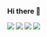 ### Hi there 👋

[![](https://img.shields.io/badge/-@gerharddev-%23181717?style=flat-square&logo=github)](https://github.com/gerharddev)
[![](https://img.shields.io/badge/-Gerhard%20Maree-blue?style=flat-square&logo=Linkedin&logoColor=white&link=https://www.linkedin.com/in/gerhard-maree-90a77083/)](https://www.linkedin.com/in/gerhard-maree-90a77083/)
[![](https://img.shields.io/badge/-@gerhard_bio-green?style=flat-square&logo=bio)](https://gerharddev.github.io/)
[![](https://img.shields.io/badge/-gerhardmaree-lightgrey?style=flat-square?style=plastic&logo=medium)](https://medium.com/@gerhardmaree/)

<!--
**gerharddev/gerharddev** is a ✨ _special_ ✨ repository because its `README.md` (this file) appears on your GitHub profile.

Here are some ideas to get you started:

- 🔭 I’m currently working on ...
- 🌱 I’m currently learning ...
- 👯 I’m looking to collaborate on ...
- 🤔 I’m looking for help with ...
- 💬 Ask me about ...
- 📫 How to reach me: ...
- 😄 Pronouns: ...
- ⚡ Fun fact: ...

https://gerharddev.github.io/
-->
